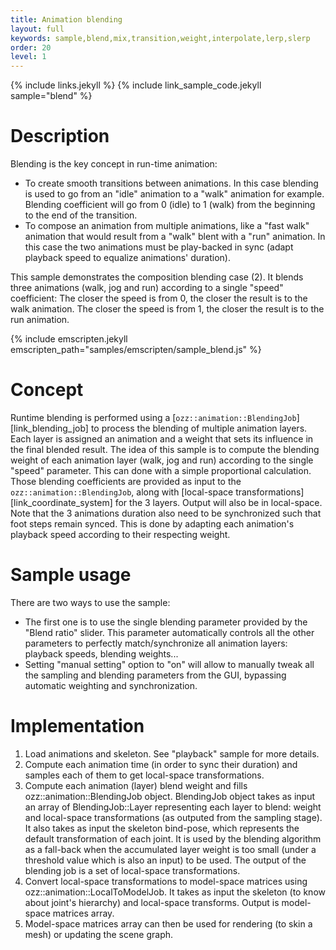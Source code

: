 ```yaml
---
title: Animation blending
layout: full
keywords: sample,blend,mix,transition,weight,interpolate,lerp,slerp
order: 20
level: 1
---
```


{% include links.jekyll %}
{% include link_sample_code.jekyll sample="blend" %}

Description
===========

Blending is the key concept in run-time animation:

- To create smooth transitions between animations. In this case blending is used to go from an "idle" animation to a "walk" animation for example. Blending coefficient will go from 0 (idle) to 1 (walk) from the beginning to the end of the transition.
- To compose an animation from multiple animations, like a "fast walk" animation that would result from a "walk" blent with a "run" animation. In this case the two animations must be play-backed in sync (adapt playback speed to equalize animations' duration).

This sample demonstrates the composition blending case (2). It blends three animations (walk, jog and run) according to a single "speed" coefficient: The closer the speed is from 0, the closer the result is to the walk animation. The closer the speed is from 1, the closer the result is to the run animation.

{% include emscripten.jekyll emscripten_path="samples/emscripten/sample_blend.js" %}

Concept
=======

Runtime blending is performed using a [`ozz::animation::BlendingJob`][link_blending_job] to process the blending of multiple animation layers. Each layer is assigned an animation and a weight that sets its influence in the final blended result.
The idea of this sample is to compute the blending weight of each animation layer (walk, jog and run) according to the single "speed" parameter. This can done with a simple proportional calculation. Those blending coefficients are provided as input to the `ozz::animation::BlendingJob`, along with [local-space transformations][link_coordinate_system] for the 3 layers. Output will also be in local-space.
Note that the 3 animations duration also need to be synchronized such that foot steps remain synced. This is done by adapting each animation's playback speed according to their respecting weight.

Sample usage
============

There are two ways to use the sample:
- The first one is to use the single blending parameter provided by the "Blend ratio" slider. This parameter automatically controls all the other parameters to perfectly match/synchronize all animation layers: playback speeds, blending weights...
- Setting "manual setting" option to "on" will allow to manually tweak all the sampling and blending parameters from the GUI, bypassing automatic weighting and synchronization.

Implementation
==============
1. Load animations and skeleton. See "playback" sample for more details.
2. Compute each animation time (in order to sync their duration) and samples each of them to get local-space transformations.
3. Compute each animation (layer) blend weight and fills ozz::animation::BlendingJob object. BlendingJob object takes as input an array of BlendingJob::Layer representing each layer to blend: weight and local-space transformations (as outputed from the sampling stage). It also takes as input the skeleton bind-pose, which represents the default transformation of each joint. It is used by the blending algorithm as a fall-back when the accumulated layer weight is too small (under a threshold value which is also an input) to be used. The output of the blending job is a set of local-space transformations.
4. Convert local-space transformations to model-space matrices using ozz::animation::LocalToModelJob. It takes as input the skeleton (to know about joint's hierarchy) and local-space transforms. Output is model-space matrices array.
5. Model-space matrices array can then be used for rendering (to skin a mesh) or updating the scene graph.